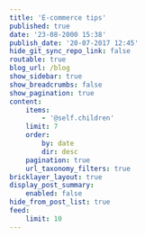 ```yaml
---
title: 'E-commerce tips'
published: true
date: '23-08-2000 15:38'
publish_date: '20-07-2017 12:45'
hide_git_sync_repo_link: false
routable: true
blog_url: /blog
show_sidebar: true
show_breadcrumbs: false
show_pagination: true
content:
    items:
        - '@self.children'
    limit: 7
    order:
        by: date
        dir: desc
    pagination: true
    url_taxonomy_filters: true
bricklayer_layout: true
display_post_summary:
    enabled: false
hide_from_post_list: true
feed:
    limit: 10
---
```


